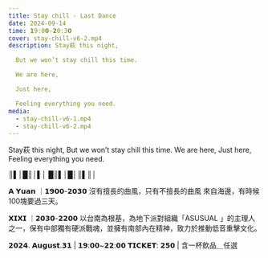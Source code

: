 ```yaml
---
title: Stay chill - Last Dance
date: 2024-09-14
time: 𝟭9:0𝟬-𝟮0:3𝟬
cover: stay-chill-v6-2.mp4
description: Stay萩 this night,

  But we won’t stay chill this time.

  We are here,

  Just here,

  Feeling everything you need.
media:
  - stay-chill-v6-1.mp4
  - stay-chill-v6-2.mp4
---
```


Stay萩 this night,
But we won’t stay chill this time.
We are here,
Just here,
Feeling everything you need.

║▌│█║│▌│ █║▌│█│║▌║│

𝗔 𝗬𝘂𝗮𝗻 ｜𝟭𝟵𝟬𝟬-𝟮𝟬𝟯𝟬
沒有擅長的曲風，只有不擅長的曲風
來自海邊，有時候100塊要過三天。

𝗫𝗜𝗫𝗜 ｜𝟮𝟬𝟯𝟬-𝟮𝟮𝟬𝟬
以台南為根基，為地下派對組織「ASUSUAL 」的主理人之一，保有中部獨有硬派戰魂，並擁有南部內在精神，致力於推動低音重擊文化。

𝟮𝟬𝟮𝟰. 𝗔𝘂𝗴𝘂𝘀𝘁.𝟯𝟭 | 𝟭𝟵:𝟬𝟬~𝟮𝟮:𝟬𝟬
𝗧𝗜𝗖𝗞𝗘𝗧: 𝟮𝟱𝟬 | 含一杯飲品＿任選
